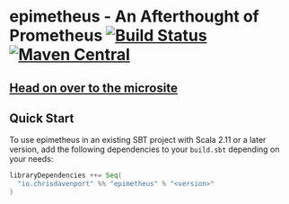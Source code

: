# epimetheus - An Afterthought of Prometheus [![Build Status](https://travis-ci.com/ChristopherDavenport/epimetheus.svg?branch=master)](https://travis-ci.com/ChristopherDavenport/epimetheus) [![Maven Central](https://maven-badges.herokuapp.com/maven-central/io.chrisdavenport/epimetheus_2.12/badge.svg)](https://maven-badges.herokuapp.com/maven-central/io.chrisdavenport/epimetheus_2.12)

## [Head on over to the microsite](https://ChristopherDavenport.github.io/epimetheus)

## Quick Start

To use epimetheus in an existing SBT project with Scala 2.11 or a later version, add the following dependencies to your
`build.sbt` depending on your needs:

```scala
libraryDependencies ++= Seq(
  "io.chrisdavenport" %% "epimetheus" % "<version>"
)
```